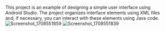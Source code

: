 This project is an example of designing a simple user interface using Android Studio. The project organizes interface elements using XML files and, if necessary, you can interact with these elements using Java code.
![Screenshot_1708551859](https://github.com/ibrahimsolak02/TasarimCalismasiOdev3/assets/158846254/4b8399b7-52a0-4ab6-8860-247810c7b7ee)
![Screenshot_1708551839](https://github.com/ibrahimsolak02/TasarimCalismasiOdev3/assets/158846254/eceab925-a44b-42d9-82fe-3ccc3bdc58bd)
